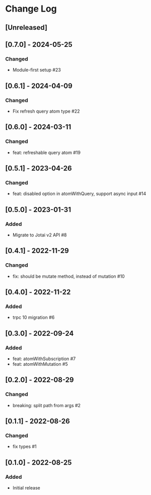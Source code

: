 # Change Log

## [Unreleased]

## [0.7.0] - 2024-05-25

### Changed

- Module-first setup #23

## [0.6.1] - 2024-04-09

### Changed

- Fix refresh query atom type #22

## [0.6.0] - 2024-03-11

### Changed

- feat: refreshable query atom #19

## [0.5.1] - 2023-04-26

### Changed

- feat: disabled option in atomWithQuery, support async input #14

## [0.5.0] - 2023-01-31

### Added

- Migrate to Jotai v2 API #8

## [0.4.1] - 2022-11-29

### Changed

- fix: should be mutate method, instead of mutation #10

## [0.4.0] - 2022-11-22

### Added

- trpc 10 migration #6

## [0.3.0] - 2022-09-24

### Added

- feat: atomWithSubscription #7
- feat: atomWithMutation #5

## [0.2.0] - 2022-08-29

### Changed

- breaking: split path from args #2

## [0.1.1] - 2022-08-26

### Changed

- fix types #1

## [0.1.0] - 2022-08-25

### Added

- Initial release
